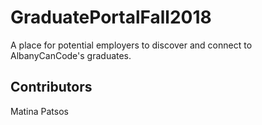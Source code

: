 # GraduatePortalFall2018

A place for potential employers to discover and connect to AlbanyCanCode's graduates.

## Contributors

Matina Patsos
